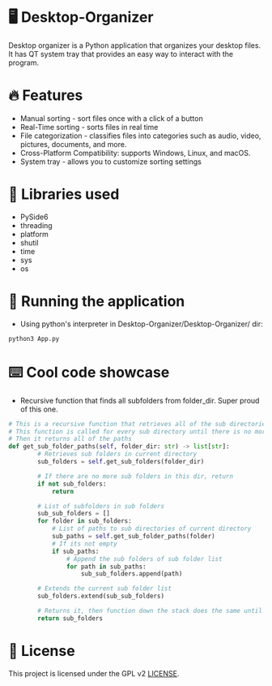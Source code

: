 # 🖥️ Desktop-Organizer

Desktop organizer is a Python application that organizes your desktop files. It has QT system tray that provides an easy way to interact with the program.

# 🔥 Features

* Manual sorting - sort files once with a click of a button
* Real-Time sorting - sorts files in real time
* File categorization - classifies files into categories such as audio, video, pictures, documents, and more.
* Cross-Platform Compatibility: supports Windows, Linux, and macOS.
* System tray - allows you to customize sorting settings

# 📔 Libraries used

* PySide6
* threading
* platform
* shutil
* time
* sys
* os

# 🏃 Running the application

* Using python's interpreter in Desktop-Organizer/Desktop-Organizer/ dir:

```
python3 App.py
```

# ⌨️ Cool code showcase

* Recursive function that finds all subfolders from folder_dir. Super proud of this one.

```python
# This is a recursive function that retrieves all of the sub directories from folder_dir
# This function is called for every sub directory until there is no more sub directories in them
# Then it returns all of the paths
def get_sub_folder_paths(self, folder_dir: str) -> list[str]:
        # Retrieves sub folders in current directory
        sub_folders = self.get_sub_folders(folder_dir)

        # If there are no more sub folders in this dir, return
        if not sub_folders:
            return

        # List of subfolders in sub folders
        sub_sub_folders = []
        for folder in sub_folders:
            # List of paths to sub directories of current directory
            sub_paths = self.get_sub_folder_paths(folder)
            # If its not empty
            if sub_paths:
                # Append the sub folders of sub folder list
                for path in sub_paths:
                    sub_sub_folders.append(path)

        # Extends the current sub folder list
        sub_folders.extend(sub_sub_folders)

        # Returns it, then function down the stack does the same until end is reached
        return sub_folders
```

# 📜 License

This project is licensed under the GPL v2 [LICENSE](LICENSE).
